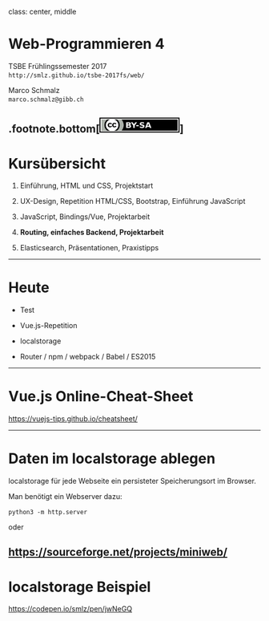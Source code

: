 class: center, middle
# Web-Programmieren 4

TSBE Frühlingssemester 2017  
`http://smlz.github.io/tsbe-2017fs/web/`  

Marco Schmalz  
`marco.schmalz@gibb.ch`  

.footnote.bottom[<a rel="license" href="http://creativecommons.org/licenses/by-sa/4.0/"><img alt="Creative Commons License" style="border-width:0" src="/assets/by-sa.svg" /></a>]
---
# Kursübersicht

1. Einführung, HTML und CSS, Projektstart

2. UX-Design, Repetition HTML/CSS, Bootstrap, Einführung JavaScript

3. JavaScript, Bindings/Vue, Projektarbeit

4. **Routing, einfaches Backend, Projektarbeit**

5. Elasticsearch, Präsentationen, Praxistipps
---
# Heute

* Test

* Vue.js-Repetition

* localstorage

* Router / npm / webpack / Babel / ES2015

---
# Vue.js Online-Cheat-Sheet


https://vuejs-tips.github.io/cheatsheet/

---
# Daten im localstorage ablegen

localstorage für jede Webseite ein persisteter Speicherungsort im Browser.

Man benötigt ein Webserver dazu:

```
python3 -m http.server
```

oder

https://sourceforge.net/projects/miniweb/
----
# localstorage Beispiel

https://codepen.io/smlz/pen/jwNeGQ
